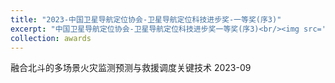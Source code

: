 ```yaml
---
title: "2023-中国卫星导航定位协会-卫星导航定位科技进步奖-一等奖(序3)"
excerpt: "中国卫星导航定位协会-卫星导航定位科技进步奖一等奖(序3)<br/><img src='/images/2023-awards.png'>"
collection: awards
---
```


融合北斗的多场景火灾监测预测与救援调度关键技术   2023-09
